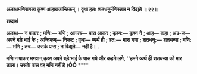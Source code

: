 **अलब्धमणिरागत्य कृष्ण आहाग्रजान्तिकम् ।** **वृथा हत: शतधनुर्मणिस्तत्र न विद्यते ॥ २२॥** 

**शब्दार्थ** 

**अलब्ध—** **न पाकर** **; मणि:—** **मणि** **; आगत्य—** **पास आकर** **; कृष्ण:—** **कृष्ण ने** **; आह—** **कहा** **; अग्र-ज—** **अपने बड़े भाई के** **;** **अन्तिकम्—** **निकट** **; वृथा—** **व्यर्थ ही** **; हत:—** **मारा गया** **; शतधनु:—** **शतधन्वा** **; मणि:—** **मणि** **; तत्र—** **उसके पास** **; न विद्यते—** **नहीं है।** **.** 

**मणि न पाकर भगवान् कृष्ण अपने बड़े भाई के पास गये और कहने लगे, ''हमने व्यर्थ ही** **शतधन्वा को मार डाला। उसके पास वह मणि नहीं है।ÓÓ** **** 